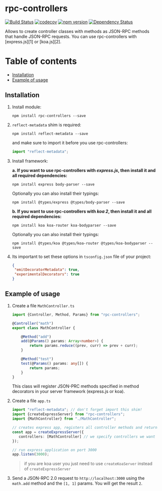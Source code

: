 # rpc-controllers

[![Build Status](https://travis-ci.org/rustamwin/rpc-controllers.svg?branch=master)](https://travis-ci.org/rustamwin/rpc-controllers)
[![codecov](https://codecov.io/gh/rustamwin/rpc-controllers/branch/master/graph/badge.svg)](https://codecov.io/gh/rustamwin/rpc-controllers)
[![npm version](https://badge.fury.io/js/rpc-controllers.svg)](https://badge.fury.io/js/rpc-controllers)
[![Dependency Status](https://david-dm.org/rustamwin/rpc-controllers.svg)](https://david-dm.org/rustamwin/rpc-controllers)

Allows to create controller classes with methods as JSON-RPC methods that handle JSON-RPC requests.
You can use rpc-controllers with [express.js][1] or [koa.js][2].

# Table of contents

 * [Installation](#installation)
 * [Example of usage](#example-of-usage)
 
 
## Installation

1. Install module:

    `npm install rpc-controllers --save`

2. `reflect-metadata` shim is required:

    `npm install reflect-metadata --save`

    and make sure to import it before you use rpc-controllers:

    ```typescript
    import "reflect-metadata";
    ```

3. Install framework:

    **a. If you want to use rpc-controllers with *express.js*, then install it and all required dependencies:**

    `npm install express body-parser --save`

    Optionally you can also install their typings:

    `npm install @types/express @types/body-parser --save`

    **b. If you want to use rpc-controllers with *koa 2*, then install it and all required dependencies:**

    `npm install koa koa-router koa-bodyparser --save`

    Optionally you can also install their typings:

    `npm install @types/koa @types/koa-router @types/koa-bodyparser --save`

4. Its important to set these options in `tsconfig.json` file of your project:

    ```json
    {
     "emitDecoratorMetadata": true,
     "experimentalDecorators": true
    }
    ```
    
## Example of usage

1. Create a file `MathController.ts`

    ```typescript
    import {Controller, Method, Params} from "rpc-controllers";
    
    @Controller("math")
    export class MathController {
    
        @Method("add")
        add(@Params() params: Array<number>) {
            return params.reduce((prev, curr) => prev + curr);
        }
    
        @Method("test")
        test(@Params() params: any[]) {
            return params;
        }
    }
    ```
    
    This class will register JSON-PRC methods specified in method decorators in your server framework (express.js or koa).
    
2. Create a file `app.ts`

    ```typescript
    import "reflect-metadata"; // don't forget import this shim!
    import {createExpressServer} from "rpc-controllers";
    import {MathController} from "./MathController";

    // creates express app, registers all controller methods and returns you express app instance
    const app = createExpressServer({
       controllers: [MathController] // we specify controllers we want to use
    });

    // run express application on port 3000
    app.listen(3000);
    ```
    > if you are koa user you just need to use `createKoaServer` instead of `createExpressServer`
    
3. Send a JSON-RPC 2.0 request to `http://localhost:3000` using the `math.add` method and the `[1, 1]` params. You will get the result `2`.
